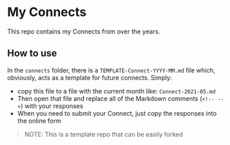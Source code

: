 # My Connects

This repo contains my Connects from over the years.

## How to use

In the `connects` folder, there is a `TEMPLATE-Connect-YYYY-MM.md` file which, obviously, acts as a template for future connects. Simply:

* copy this file to a file with the current month like: `Connect-2021-05.md`
* Then open that file and replace all of the Markdown comments (`<!-- -->`) with your responses
* When you need to submit your Connect, just copy the responses into the online form

> NOTE: This is a template repo that can be easily forked
